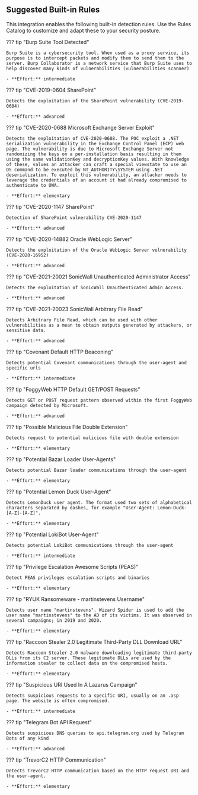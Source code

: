 ## Suggested Built-in Rules

This integration enables the following built-in detection rules. Use the Rules Catalog to customize and adapt these to your security posture.


??? tip "Burp Suite Tool Detected"
    
    Burp Suite is a cybersecurity tool. When used as a proxy service, its purpose is to intercept packets and modify them to send them to the server. Burp Collaborator is a network service that Burp Suite uses to help discover many kinds of vulnerabilities (vulnerabilities scanner)
    
    - **Effort:** intermediate

??? tip "CVE-2019-0604 SharePoint"
    
    Detects the exploitation of the SharePoint vulnerability (CVE-2019-0604)
    
    - **Effort:** advanced

??? tip "CVE-2020-0688 Microsoft Exchange Server Exploit"
    
    Detects the exploitation of CVE-2020-0688. The POC exploit a .NET serialization vulnerability in the Exchange Control Panel (ECP) web page. The vulnerability is due to Microsoft Exchange Server not randomizing the keys on a per-installation basis resulting in them using the same validationKey and decryptionKey values. With knowledge of these, values an attacker can craft a special viewstate to use an OS command to be executed by NT_AUTHORITY\SYSTEM using .NET deserialization. To exploit this vulnerability, an attacker needs to leverage the credentials of an account it had already compromised to authenticate to OWA. 
    
    - **Effort:** elementary

??? tip "CVE-2020-1147 SharePoint"
    
    Detection of SharePoint vulnerability CVE-2020-1147
    
    - **Effort:** advanced

??? tip "CVE-2020-14882 Oracle WebLogic Server"
    
    Detects the exploitation of the Oracle WebLogic Server vulnerability (CVE-2020-16952)
    
    - **Effort:** advanced

??? tip "CVE-2021-20021 SonicWall Unauthenticated Administrator Access"
    
    Detects the exploitation of SonicWall Unauthenticated Admin Access.
    
    - **Effort:** advanced

??? tip "CVE-2021-20023 SonicWall Arbitrary File Read"
    
    Detects Arbitrary File Read, which can be used with other vulnerabilities as a mean to obtain outputs generated by attackers, or sensitive data.
    
    - **Effort:** advanced

??? tip "Covenant Default HTTP Beaconing"
    
    Detects potential Covenant communications through the user-agent and specific urls
    
    - **Effort:** intermediate

??? tip "FoggyWeb HTTP Default GET/POST Requests"
    
    Detects GET or POST request pattern observed within the first FoggyWeb campaign detected by Microsoft.
    
    - **Effort:** advanced

??? tip "Possible Malicious File Double Extension"
    
    Detects request to potential malicious file with double extension
    
    - **Effort:** elementary

??? tip "Potential Bazar Loader User-Agents"
    
    Detects potential Bazar loader communications through the user-agent
    
    - **Effort:** elementary

??? tip "Potential Lemon Duck User-Agent"
    
    Detects LemonDuck user agent. The format used two sets of alphabetical characters separated by dashes, for example "User-Agent: Lemon-Duck-[A-Z]-[A-Z]".
    
    - **Effort:** elementary

??? tip "Potential LokiBot User-Agent"
    
    Detects potential LokiBot communications through the user-agent
    
    - **Effort:** intermediate

??? tip "Privilege Escalation Awesome Scripts (PEAS)"
    
    Detect PEAS privileges escalation scripts and binaries
    
    - **Effort:** elementary

??? tip "RYUK Ransomeware - martinstevens Username"
    
    Detects user name "martinstevens". Wizard Spider is used to add the user name "martinstevens" to the AD of its victims. It was observed in several campaigns; in 2019 and 2020.
    
    - **Effort:** elementary

??? tip "Raccoon Stealer 2.0 Legitimate Third-Party DLL Download URL"
    
    Detects Raccoon Stealer 2.0 malware downloading legitimate third-party DLLs from its C2 server. These legitimate DLLs are used by the information stealer to collect data on the compromised hosts.
    
    - **Effort:** elementary

??? tip "Suspicious URI Used In A Lazarus Campaign"
    
    Detects suspicious requests to a specific URI, usually on an .asp page. The website is often compromised.
    
    - **Effort:** intermediate

??? tip "Telegram Bot API Request"
    
    Detects suspicious DNS queries to api.telegram.org used by Telegram Bots of any kind
    
    - **Effort:** advanced

??? tip "TrevorC2 HTTP Communication"
    
    Detects TrevorC2 HTTP communication based on the HTTP request URI and the user-agent. 
    
    - **Effort:** elementary
